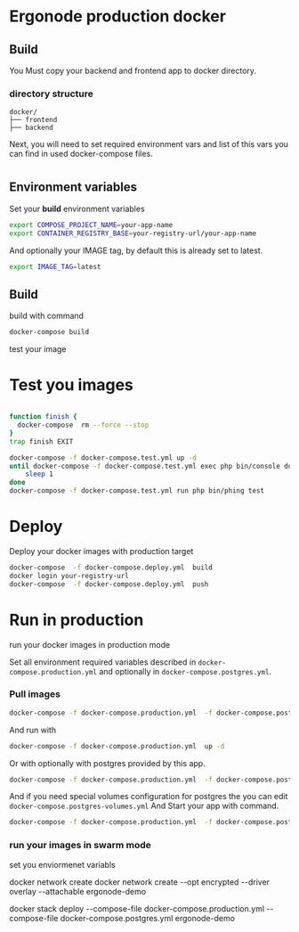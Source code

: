 # Ergonode production docker


## Build
 
You Must copy your backend and frontend app to docker directory.

### directory structure

```        
docker/
├── frontend
├── backend
```


Next, you will need to set required environment vars and list of this vars you can find in used docker-compose files. 

# 

## Environment variables

Set your **build** environment variables

```bash
export COMPOSE_PROJECT_NAME=your-app-name
export CONTAINER_REGISTRY_BASE=your-registry-url/your-app-name
```

And optionally your IMAGE tag,  by default this is already set to latest. 

```bash
export IMAGE_TAG=latest
```

## Build

build with command
```bash
docker-compose build
```

test your image

# Test you images
```bash

function finish {
  docker-compose  rm --force --stop
}
trap finish EXIT

docker-compose -f docker-compose.test.yml up -d
until docker-compose -f docker-compose.test.yml exec php bin/console doctrine:query:sql "SELECT 1" > /dev/null 2>&1; do
    sleep 1
done
docker-compose -f docker-compose.test.yml run php bin/phing test

```

# Deploy 
 Deploy your docker images with production target

```bash
docker-compose  -f docker-compose.deploy.yml  build
docker login your-registry-url
docker-compose  -f docker-compose.deploy.yml  push
```

# Run  in production
run your docker images in production mode

Set all environment required variables described in `docker-compose.production.yml` and optionally  in `docker-compose.postgres.yml`.

### Pull images
```bash
docker-compose -f docker-compose.production.yml  -f docker-compose.postgres.yml pull
```

And run with 

```bash
docker-compose -f docker-compose.production.yml  up -d
```
Or with optionally with postgres provided by this app.

```bash
docker-compose -f docker-compose.production.yml  -f docker-compose.postgres.yml up -d
```

And if you need special volumes configuration for postgres the you can edit `docker-compose.postgres-volumes.yml` And Start your app with command.

```bash
docker-compose -f docker-compose.production.yml  -f docker-compose.postgres.yml -f docker-compose.postgres-volumes.yml up -d
```


### run your images in swarm mode

set you enviormenet variabls


docker network create 
 docker network create --opt encrypted --driver overlay  --attachable ergonode-demo
 
docker stack deploy --compose-file docker-compose.production.yml --compose-file docker-compose.postgres.yml  ergonode-demo